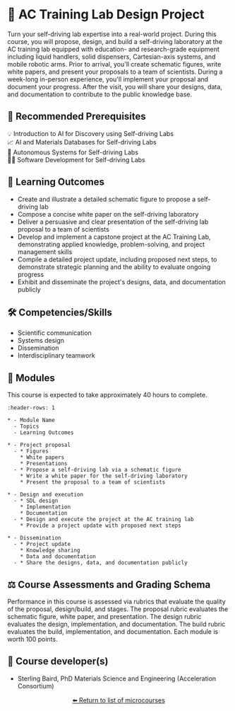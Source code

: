 <!--- WARNING: THIS IS AN AUTO-GENERATED FILE. DO NOT EDIT DIRECTLY. Instead, edit
in docs/course-data.yaml and run the `scripts/generate_overviews.py` file. --->

# 🏢 AC Training Lab Design Project



Turn your self-driving lab expertise into a real-world project. During this course, you will propose, design, and build a self-driving laboratory at the AC training lab equipped with education- and research-grade equipment including liquid handlers, solid dispensers, Cartesian-axis systems, and mobile robotic arms. Prior to arrival, you'll create schematic figures, write white papers, and present your proposals to a team of scientists. During a week-long in-person experience, you'll implement your proposal and document your progress. After the visit, you will share your designs, data, and documentation to contribute to the public knowledge base.




## 🔑 Recommended Prerequisites

💡 Introduction to AI for Discovery using Self-driving Labs<br>📈 AI and Materials Databases for Self-driving Labs<br>🦾 Autonomous Systems for Self-driving Labs<br>🧑‍💻 Software Development for Self-driving Labs



## 🎯 Learning Outcomes


- Create and illustrate a detailed schematic figure to propose a self-driving lab
- Compose a concise white paper on the self-driving laboratory
- Deliver a persuasive and clear presentation of the self-driving lab proposal to a team of scientists
- Develop and implement a capstone project at the AC Training Lab, demonstrating applied knowledge, problem-solving, and project management skills
- Compile a detailed project update, including proposed next steps, to demonstrate strategic planning and the ability to evaluate ongoing progress
- Exhibit and disseminate the project's designs, data, and documentation publicly

## 🛠️ Competencies/Skills


- Scientific communication
- Systems design
- Dissemination
- Interdisciplinary teamwork

## 🧩 Modules

This course is expected to take approximately 40 hours to complete.

```{list-table}
:header-rows: 1

* - Module Name
  - Topics
  - Learning Outcomes

* - Project proposal
  - * Figures
    * White papers
    * Presentations
  - * Propose a self-driving lab via a schematic figure
    * Write a white paper for the self-driving laboratory
    * Present the proposal to a team of scientists

* - Design and execution
  - * SDL design
    * Implementation
    * Documentation
  - * Design and execute the project at the AC training lab
    * Provide a project update with proposed next steps

* - Dissemination
  - * Project update
    * Knowledge sharing
    * Data and documentation
  - * Share the designs, data, and documentation publicly

```

## ⚖️ Course Assessments and Grading Schema

Performance in this course is assessed via rubrics that evaluate the quality of the proposal, design/build, and stages. The proposal rubric evaluates the schematic figure, white paper, and presentation. The design rubric evaluates the design, implementation, and documentation. The build rubric evaluates the build, implementation, and documentation. Each module is worth 100 points.

## 👤 Course developer(s)


- Sterling Baird, PhD Materials Science and Engineering (Acceleration Consortium)


<div align="center">

[⬅️ Return to list of microcourses](../../index.md#microcourses)

</div>
